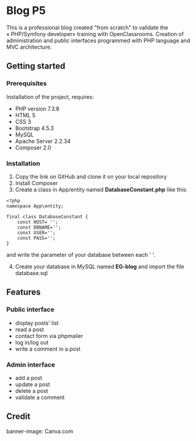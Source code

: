 # Blog P5

This is a professional blog created "from scratch" to validate the « PHP/Symfony developer» training with OpenClassrooms. Creation of administration and public interfaces programmed with PHP language and MVC architecture. 

## Getting started
### Prerequisites

Installation of the project, requires:

  *  PHP version 7.3.8
  *  HTML 5
  *  CSS 3
  *  Bootstrap 4.5.3
  *  MySQL
  *  Apache Server 2.2.34
  *  Composer 2.0

### Installation
 1. Copy the link on GitHub and clone it on your local repository
 2. Install Composer
 3. Create a class in App/entity named __DatabaseConstant.php__ like this:

```
<?php 
namespace App\entity;

final class DatabaseConstant {
    const HOST= '';
    const DBNAME='';
    const USER='';
    const PASS='';
}
```
and write the parameter of your database between each ' '. 

4. Create your database in MySQL named __EG-blog__ and import the file database.sql

## Features
### Public interface
  *  display posts’ list
  *  read a post
  *  contact form via phpmailer
  *  log in/log out
  *  write a comment in a post

### Admin interface
  *  add a post
  *  update a post
  *  delete a post
  *  validate a comment

## Credit
banner-image: Canva.com
